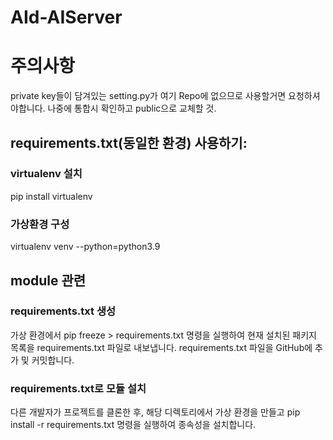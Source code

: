 # AId-AIServer
# 주의사항
private key들이 담겨있는 setting.py가 여기 Repo에 없으므로 사용할거면 요청하셔야합니다.
나중에 통합시 확인하고 public으로 교체할 것.
## requirements.txt(동일한 환경) 사용하기:
### virtualenv 설치
pip install virtualenv
### 가상환경 구성
virtualenv venv --python=python3.9

## module 관련
### requirements.txt 생성
가상 환경에서 pip freeze > requirements.txt 명령을 실행하여 현재 설치된 패키지 목록을 requirements.txt 파일로 내보냅니다.
requirements.txt 파일을 GitHub에 추가 및 커밋합니다.
### requirements.txt로 모듈 설치
다른 개발자가 프로젝트를 클론한 후, 해당 디렉토리에서 가상 환경을 만들고 pip install -r requirements.txt 명령을 실행하여 종속성을 설치합니다.
